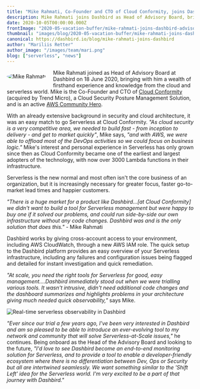 ```yaml
---
title: "Mike Rahmati, Co-Founder and CTO of Cloud Conformity, joins Dashbird as Head of Advisory Board"
description: Mike Rahmati joins Dashbird as Head of Advisory Board, bringing with him a wealth of firsthand experience and knowledge from the cloud and serverless world.
date: 2020-10-05T00:00:00.000Z
frontImage: "2020-05-vacation-buffer/mike-rahmati-joins-dashbird-advisory-board1.png"
thumbnail: "images/blog/2020-05-vacation-buffer/mike-rahmati-joins-dashbird-advisory-board1.png"
canonical: https://dashbird.io/blog/mike-rahmati-joins-dashbird
author: "Mariliis Retter"
author_image: "/images/team/mari.png"
blog: ["serverless", "news"]
---
```


<div class="text-justify">
    <div style="float: left; max-width: 180px; margin: 10px 20px 10px 0px;">
        <img style="border-radius: 50%; max-width: 170px;" src="/images/blog/2020-05-vacation-buffer/mike-rahmati.png" alt="Mike Rahmati">
    </div>
    <p>Mike Rahmati joined as Head of Advisory Board at Dashbird on 18 June 2020, bringing with him a wealth of firsthand experience and knowledge from the cloud and serverless world. Mike is the Co-Founder and CTO of <a href="https://www.cloudconformity.com/">Cloud Conformity</a> (acquired by Trend Micro), a Cloud Security Posture Management Solution, and is an active <a href="https://aws.amazon.com/developer/community/heroes/mike-rahmati/">AWS Community Hero</a>.</p>
</div>


With an already extensive background in security and cloud architecture, it was an easy match to go Serverless at Cloud Conformity. _"As cloud security is a very competitive area, we needed to build fast - from inception to delivery - and get to market quickly"_, Mike says, _"and with AWS, we were able to offload most of the DevOps activities so we could focus on business logic."_ Mike's interest and personal experience in Serverless has only grown since then as Cloud Conformity became one of the earliest and largest adopters of the technology, with now over 3000 Lambda functions in their infrastructure.


Serverless is the new normal and most often isn't the core business of an organization, but it is increasingly necessary for greater focus, faster go-to-market lead times and happier customers.


_"There is a huge market for a product like Dashbird...[at Cloud Conformity] we didn't want to build a tool for Serverless management but were happy to buy one if it solved our problems, and could run side-by-side our own infrastructure without any code changes. Dashbird was and is the only solution that does this."_ - Mike Rahmati


Dashbird works by giving cross-account access to your environment, including AWS CloudWatch, through a new AWS IAM role. The quick setup to the Dashbird platform provides an easy overview of your Serverless infrastructure, including any failures and configuration issues being flagged and detailed for instant investigation and quick remediation.


_"At scale, you need the right tools for Serverless for good, easy management....Dashbird immediately stood out when we were trialling various tools. It wasn't intrusive, didn't need additional code changes and the dashboard summarizes and highlights problems in your architecture giving much needed quick observability,"_ says Mike.

![Real-time serverless observability in Dashbird](/images/blog/2020-05-vacation-buffer/Dashbird-Atlas.png "Real-time serverless observability in Dashbird")

_"Ever since our trial a few years ago, I've been very interested in Dashbird and am so pleased to be able to introduce an ever-evolving tool to my network and community that will solve Serverless-at-Scale issues,"_ he continues. Being onboard as the Head of the Advisory Board and looking to the future, _"I'd love to see Dashbird become an end-to-end monitoring solution for Serverless, and to provide a tool to enable a developer-friendly ecosystem where there is no differentiation between Dev, Ops or Security but all are intertwined seamlessly. We want something similar to the 'Shift Left' idea for the Serverless world. I'm very excited to be a part of that journey with Dashbird."_
